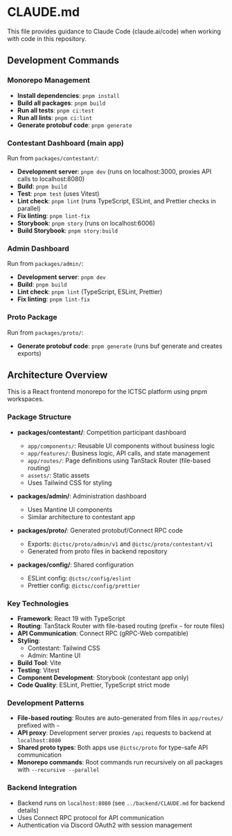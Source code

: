 # CLAUDE.md

This file provides guidance to Claude Code (claude.ai/code) when working with code in this repository.

## Development Commands

### Monorepo Management
- **Install dependencies**: `pnpm install`
- **Build all packages**: `pnpm build`
- **Run all tests**: `pnpm ci:test`
- **Run all lints**: `pnpm ci:lint`
- **Generate protobuf code**: `pnpm generate`

### Contestant Dashboard (main app)
Run from `packages/contestant/`:
- **Development server**: `pnpm dev` (runs on localhost:3000, proxies API calls to localhost:8080)
- **Build**: `pnpm build`
- **Test**: `pnpm test` (uses Vitest)
- **Lint check**: `pnpm lint` (runs TypeScript, ESLint, and Prettier checks in parallel)
- **Fix linting**: `pnpm lint-fix`
- **Storybook**: `pnpm story` (runs on localhost:6006)
- **Build Storybook**: `pnpm story:build`

### Admin Dashboard
Run from `packages/admin/`:
- **Development server**: `pnpm dev`
- **Build**: `pnpm build`
- **Lint check**: `pnpm lint` (TypeScript, ESLint, Prettier)
- **Fix linting**: `pnpm lint-fix`

### Proto Package
Run from `packages/proto/`:
- **Generate protobuf code**: `pnpm generate` (runs buf generate and creates exports)

## Architecture Overview

This is a React frontend monorepo for the ICTSC platform using pnpm workspaces.

### Package Structure
- **packages/contestant/**: Competition participant dashboard
  - `app/components/`: Reusable UI components without business logic
  - `app/features/`: Business logic, API calls, and state management
  - `app/routes/`: Page definitions using TanStack Router (file-based routing)
  - `assets/`: Static assets
  - Uses Tailwind CSS for styling

- **packages/admin/**: Administration dashboard
  - Uses Mantine UI components
  - Similar architecture to contestant app

- **packages/proto/**: Generated protobuf/Connect RPC code
  - Exports: `@ictsc/proto/admin/v1` and `@ictsc/proto/contestant/v1`
  - Generated from proto files in backend repository

- **packages/config/**: Shared configuration
  - ESLint config: `@ictsc/config/eslint`
  - Prettier config: `@ictsc/config/prettier`

### Key Technologies
- **Framework**: React 19 with TypeScript
- **Routing**: TanStack Router with file-based routing (prefix `~` for route files)
- **API Communication**: Connect RPC (gRPC-Web compatible)
- **Styling**:
  - Contestant: Tailwind CSS
  - Admin: Mantine UI
- **Build Tool**: Vite
- **Testing**: Vitest
- **Component Development**: Storybook (contestant app only)
- **Code Quality**: ESLint, Prettier, TypeScript strict mode

### Development Patterns
- **File-based routing**: Routes are auto-generated from files in `app/routes/` prefixed with `~`
- **API proxy**: Development server proxies `/api` requests to backend at `localhost:8080`
- **Shared proto types**: Both apps use `@ictsc/proto` for type-safe API communication
- **Monorepo commands**: Root commands run recursively on all packages with `--recursive --parallel`

### Backend Integration
- Backend runs on `localhost:8080` (see `../backend/CLAUDE.md` for backend details)
- Uses Connect RPC protocol for API communication
- Authentication via Discord OAuth2 with session management